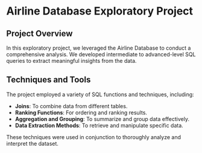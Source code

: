 # Airline Database Exploratory Project

## Project Overview
In this exploratory project, we leveraged the Airline Database to conduct a comprehensive analysis. We developed intermediate to advanced-level SQL queries to extract meaningful insights from the data. 

## Techniques and Tools
The project employed a variety of SQL functions and techniques, including:
- **Joins**: To combine data from different tables.
- **Ranking Functions**: For ordering and ranking results.
- **Aggregation and Grouping**: To summarize and group data effectively.
- **Data Extraction Methods**: To retrieve and manipulate specific data.

These techniques were used in conjunction to thoroughly analyze and interpret the dataset.
